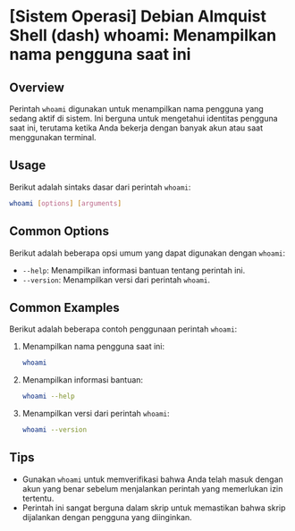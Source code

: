 # [Sistem Operasi] Debian Almquist Shell (dash) whoami: Menampilkan nama pengguna saat ini

## Overview
Perintah `whoami` digunakan untuk menampilkan nama pengguna yang sedang aktif di sistem. Ini berguna untuk mengetahui identitas pengguna saat ini, terutama ketika Anda bekerja dengan banyak akun atau saat menggunakan terminal.

## Usage
Berikut adalah sintaks dasar dari perintah `whoami`:

```bash
whoami [options] [arguments]
```

## Common Options
Berikut adalah beberapa opsi umum yang dapat digunakan dengan `whoami`:

- `--help`: Menampilkan informasi bantuan tentang perintah ini.
- `--version`: Menampilkan versi dari perintah `whoami`.

## Common Examples
Berikut adalah beberapa contoh penggunaan perintah `whoami`:

1. Menampilkan nama pengguna saat ini:
   ```bash
   whoami
   ```

2. Menampilkan informasi bantuan:
   ```bash
   whoami --help
   ```

3. Menampilkan versi dari perintah `whoami`:
   ```bash
   whoami --version
   ```

## Tips
- Gunakan `whoami` untuk memverifikasi bahwa Anda telah masuk dengan akun yang benar sebelum menjalankan perintah yang memerlukan izin tertentu.
- Perintah ini sangat berguna dalam skrip untuk memastikan bahwa skrip dijalankan dengan pengguna yang diinginkan.
